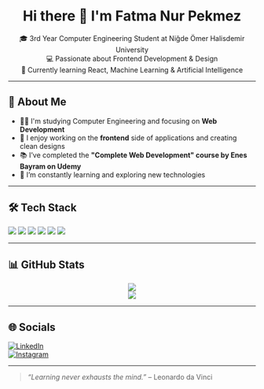 <h1 align="center">Hi there 👋 I'm Fatma Nur Pekmez</h1>

<p align="center">
  🎓 3rd Year Computer Engineering Student at Niğde Ömer Halisdemir University<br/>
  💻 Passionate about Frontend Development & Design<br/>
  🌱 Currently learning React, Machine Learning & Artificial Intelligence
</p>

---

## 🧠 About Me

- 👩‍💻 I'm studying Computer Engineering and focusing on **Web Development**
- 🎨 I enjoy working on the **frontend** side of applications and creating clean designs
- 📚 I’ve completed the **"Complete Web Development" course by Enes Bayram on Udemy**
- 🚀 I’m constantly learning and exploring new technologies

---

## 🛠️ Tech Stack

<div align="left">
  <img src="https://img.shields.io/badge/HTML5-E34F26?style=for-the-badge&logo=html5&logoColor=white" />
  <img src="https://img.shields.io/badge/CSS3-1572B6?style=for-the-badge&logo=css3&logoColor=white" />
  <img src="https://img.shields.io/badge/JavaScript-F7DF1E?style=for-the-badge&logo=javascript&logoColor=black" />
  <img src="https://img.shields.io/badge/ECMAScript-FFCA28?style=for-the-badge&logo=javascript&logoColor=black" />
  <img src="https://img.shields.io/badge/Python-3776AB?style=for-the-badge&logo=python&logoColor=white" />
  <img src="https://img.shields.io/badge/Java-007396?style=for-the-badge&logo=java&logoColor=white" />
</div>

---

## 📊 GitHub Stats

<p align="center">
  <img src="https://github-readme-stats.vercel.app/api?username=fnur21&show_icons=true&theme=tokyonight" />
  <br/>
  <img src="https://github-readme-streak-stats.herokuapp.com/?user=fnur21&theme=tokyonight" />
</p>

---

## 🌐 Socials

<!-- Buraya sosyal medya linklerini eklersen aktif hale getirebiliriz -->
[![LinkedIn](https://img.shields.io/badge/LinkedIn-blue?style=for-the-badge&logo=linkedin&logoColor=white)](https://linkedin.com)  
[![Instagram](https://img.shields.io/badge/Instagram-purple?style=for-the-badge&logo=instagram&logoColor=white)](https://instagram.com)

---

> *“Learning never exhausts the mind.”* – Leonardo da Vinci
